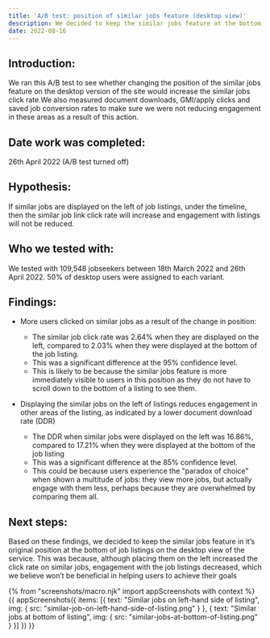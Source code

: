 ```yaml
---
title: 'A/B test: position of similar jobs feature (desktop view)'
description: We decided to keep the similar jobs feature at the bottom of job listings on the desktop view of the service
date: 2022-08-16
---
```



## Introduction: 
We ran this A/B test to see whether changing the position of the similar jobs feature on the desktop version of the site would increase the similar jobs click rate.We also measured  document downloads, GMI/apply clicks and saved job conversion rates to make sure we were not reducing engagement in these areas as a result of this action.


## Date work was completed: 
26th April 2022 (A/B test turned off)


## Hypothesis: 
If similar jobs are displayed on the left of job listings, under the timeline, then the similar job link click rate will increase and engagement with listings will not be reduced.


## Who we tested with: 
We tested with 109,548 jobseekers between 18th March 2022 and 26th April 2022. 50% of desktop users were assigned to each variant. 


## Findings:

- More users clicked on similar jobs as a result of the change in position:
  - The similar job click rate was 2.64% when they are displayed on the left, compared to 2.03% when they were displayed at the bottom of the job listing.
  - This was a significant difference at the 95% confidence level.
  - This is likely to be because the similar jobs feature is more immediately visible to users in this position as they do not have to scroll down to the bottom of a listing to see them.

- Displaying the similar jobs on the left of listings  reduces engagement in other areas of the listing, as indicated by a lower document download rate (DDR)
  - The DDR when similar jobs were displayed on the left was 16.86%, compared to 17.21% when they were displayed at the bottom of the job listing
  - This was a significant difference at the 85% confidence level.
  - This could be because users experience the "paradox of choice" when shown a multitude of jobs: they view more jobs, but actually engage with them less, perhaps because they are overwhelmed by comparing them all.


## Next steps:
Based on these findings, we decided to keep the similar jobs feature in it’s original position at the bottom of job listings on the desktop view of the service. This was because, although placing them on the left increased the click rate on similar jobs, engagement with the job listings decreased, which we believe won’t be beneficial in helping users to achieve their goals 


{% from "screenshots/macro.njk" import appScreenshots with context %}
{{ appScreenshots({
  items: [{
    text: "Similar jobs on left-hand side of listing",
    img: { src: "similar-job-on-left-hand-side-of-listing.png" }
  }, {
    text: "Similar jobs at bottom of listing",
    img: { src: "similar-jobs-at-bottom-of-listing.png" }
  }]
}) }}
